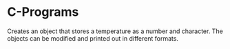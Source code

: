 # C-Programs
Creates an object that stores a temperature as a number and character. The objects can be modified and printed out in different formats.
